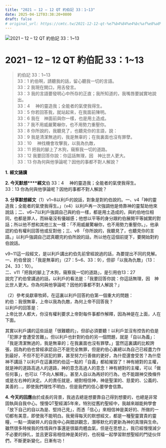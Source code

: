 ```yaml
---
title: "2021 – 12 – 12 QT 約伯記 33：1~13"
date: 2025-04-12T03:38:20+0800
draft: false
# original_url: https://cmtc.tw/2021-12-12-qt-%e7%b4%84%e4%bc%af%e8%a8%98-33%ef%bc%9a113
---
```


![2021 – 12 – 12 QT 約伯記 33：1\~13](/images/qt.jpg   "2021 – 12 – 12 QT 約伯記 33：1\~13")

# 2021 – 12 – 12 QT 約伯記 33：1\~13

> 約伯記 33：1\~13  
> 33：1 約伯啊，請聽我的話，留心聽我一切的言語。  
> 33：2 我現在開口，用舌發言。  
> 33：3 我的言語要發明心中所存的正直；我所知道的，我嘴唇要誠實地說出。  
> 33：4 　神的靈造我；全能者的氣使我得生。  
> 33：5 你若回答我，就站起來，在我面前陳明。  
> 33：6 我在　神面前與你一樣，也是用土造成。  
> 33：7 我不用威嚴驚嚇你，也不用勢力重壓你。  
> 33：8 你所說的，我聽見了，也聽見你的言語，說：  
> 33：9 我是清潔無過的，我是無辜的；在我裏面也沒有罪孽。  
> 33：10 　神找機會攻擊我，以我為仇敵，  
> 33：11 把我的腳上了木狗，窺察我一切的道路。  
> 33：12 我要回答你說：你這話無理，因　神比世人更大。  
> 33：13 你為何與他爭論呢？因他的事都不對人解說？

**1.** **經文誦讀**

**2. 今天默想****經文**伯 33：4 　神的靈造我；全能者的氣使我得生。  
33：13 你為何與他爭論呢？因他的事都不對人解說？

**3. 分享默想經文**（1）v1\~8以利戶的說話，對象是對約伯說的。一、v4「神的靈造我；全能者的氣使我得生。」（v4）以利戶再一次強調他是倚靠神的靈幫助他來說話；二、v6\~7以利戶強調自己與約伯一樣，都是用土造成的，與約伯地位相同，也都是罪人，而絲毫沒有優越感；他想以平等的身分跟約伯展開平等誠實的對話；所以他不想和其他三友一樣：「不用威嚴驚嚇你，也不用勢力重壓你。」，他承認約伯有權利回答他或反對他；三、v8 「你所說的，我聽見了，也聽見你的言語。」以利戶強調自己認真聽完約伯所說的話，所以他在這個前提下，要開始對約伯說話。

v9\~11這一段經文，是以利戶講出約伯先前曾經說過的話，為要提出不同的見解。  
一、約伯曾說：「我是無辜的」（27：5\~6、33：9），但卻「以我為仇敵」（13：24、33：10）。  
二、v11「把我的腳上了木狗，窺察我一切的道路」，是引用伯13：27  
說完了約伯曾講過的話，以利戶的看法是：「我要回答你說：你這話無理，因　神比世人更大。你為何與他爭論呢？因他的事都不對人解說？」

（2）參考吳獻章牧師，在這裏以利戶回答約伯第一個重大的問題：  
約伯：我很無辜，上帝以我為仇敵，為何上帝不回答我？  
以利戶的回答是：  
上帝比世人都大，你沒有權利要求上帝對每件事都作解釋，因為神是在上面，人在下面。

其實以利戶講的這些話是「很難聽的」，但卻必須要聽！以利戶並沒有控告約伯是「犯罪才會遭受苦難」。但以利戶也針對約伯的另一個問題，就是「自以為義」：「我是清潔無過的，我是無辜的；在我裏面也沒有罪孽。」當然這裏講的比較誇張，因為約伯也曾經承認自己不是完全無罪，但是約伯心裏總以為自己已經盡力作到最好，不但不犯不該犯的罪，甚至努力行善做的更好，為什麼還會受苦？為什麼神不講話？以利戶在這裏把約伯這一點的「自義」都給摧毀了！神有絕對的主權，就是神的道路高過人的道路，神的意念高過人的意念！神有絕對的主權，可以「做任何事」，也可以「不向人解釋」。甚至人自以為再好的行為，也不能跟神交換條件或是左右神的決定。人的責任就是，絕對相信神，神是聖潔的、慈愛的、公義的、美善的…，即使我們理性不明白，但是我們的信心要學會信靠。

**4. 今天的回應**由於成長的背景，我過去總是想要靠自己得到想要的，也總是非常固執與自我中心。慢慢QT聖經滿5年來，特別從舊約聖經中，我越來越能夠學會「放下自己的自以為是、堅持己見」，而憑「信心」來相信神是美好的、所做的一切都有美意，即使我不能明白。我覺得每天的默想經文，都是一種聖靈寶貴的靈糧，一點一滴破碎人的自我中心與錯誤觀念，潛移默化的更新為神的真理與生命。雖然很多時候我的性情與作事還是很屬肉體血氣，但是在思想上，我已經慢慢減少不必要的掙扎，並且更容易相信神是美好的，也祝福一起學習默想聖經的門徒伙伴們，不斷更新變化，日漸有功！